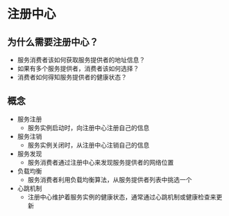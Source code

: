 # 注册中心

## 为什么需要注册中心？

- 服务消费者该如何获取服务提供者的地址信息？
- 如果有多个服务提供者，消费者该如何选择？
- 消费者如何得知服务提供者的健康状态？

## 概念

- 服务注册
  - 服务实例启动时，向注册中心注册自己的信息
- 服务注销
  - 服务实例关闭时，从注册中心注销自己的信息
- 服务发现
  - 服务消费者通过注册中心来发现服务提供者的网络位置
- 负载均衡
  - 服务消费者利用负载均衡算法，从服务提供者列表中挑选一个
- 心跳机制
  - 注册中心维护着服务实例的健康状态，通常通过心跳机制或健康检查来更新
